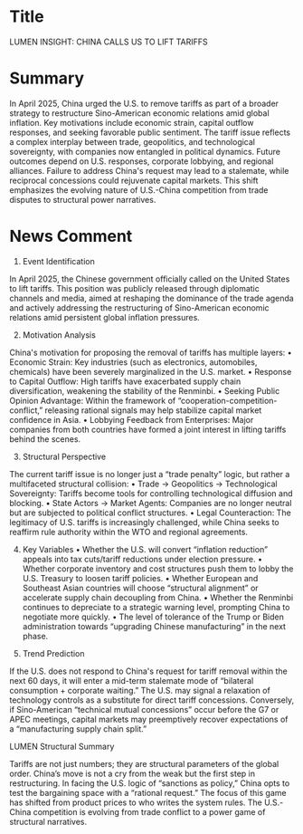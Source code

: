 # Title
LUMEN INSIGHT: CHINA CALLS US TO LIFT TARIFFS

# Summary
In April 2025, China urged the U.S. to remove tariffs as part of a broader strategy to restructure Sino-American economic relations amid global inflation. Key motivations include economic strain, capital outflow responses, and seeking favorable public sentiment. The tariff issue reflects a complex interplay between trade, geopolitics, and technological sovereignty, with companies now entangled in political dynamics. Future outcomes depend on U.S. responses, corporate lobbying, and regional alliances. Failure to address China's request may lead to a stalemate, while reciprocal concessions could rejuvenate capital markets. This shift emphasizes the evolving nature of U.S.-China competition from trade disputes to structural power narratives.

# News Comment
1. Event Identification

In April 2025, the Chinese government officially called on the United States to lift tariffs. This position was publicly released through diplomatic channels and media, aimed at reshaping the dominance of the trade agenda and actively addressing the restructuring of Sino-American economic relations amid persistent global inflation pressures.

2. Motivation Analysis

China's motivation for proposing the removal of tariffs has multiple layers:
   • Economic Strain: Key industries (such as electronics, automobiles, chemicals) have been severely marginalized in the U.S. market.
   • Response to Capital Outflow: High tariffs have exacerbated supply chain diversification, weakening the stability of the Renminbi.
   • Seeking Public Opinion Advantage: Within the framework of “cooperation-competition-conflict,” releasing rational signals may help stabilize capital market confidence in Asia.
   • Lobbying Feedback from Enterprises: Major companies from both countries have formed a joint interest in lifting tariffs behind the scenes.

3. Structural Perspective

The current tariff issue is no longer just a “trade penalty” logic, but rather a multifaceted structural collision:
   • Trade → Geopolitics → Technological Sovereignty: Tariffs become tools for controlling technological diffusion and blocking.
   • State Actors → Market Agents: Companies are no longer neutral but are subjected to political conflict structures.
   • Legal Counteraction: The legitimacy of U.S. tariffs is increasingly challenged, while China seeks to reaffirm rule authority within the WTO and regional agreements.

4. Key Variables
   • Whether the U.S. will convert “inflation reduction” appeals into tax cuts/tariff reductions under election pressure.
   • Whether corporate inventory and cost structures push them to lobby the U.S. Treasury to loosen tariff policies.
   • Whether European and Southeast Asian countries will choose “structural alignment” or accelerate supply chain decoupling from China.
   • Whether the Renminbi continues to depreciate to a strategic warning level, prompting China to negotiate more quickly.
   • The level of tolerance of the Trump or Biden administration towards “upgrading Chinese manufacturing” in the next phase.

5. Trend Prediction

If the U.S. does not respond to China's request for tariff removal within the next 60 days, it will enter a mid-term stalemate mode of “bilateral consumption + corporate waiting.” The U.S. may signal a relaxation of technology controls as a substitute for direct tariff concessions. Conversely, if Sino-American “technical mutual concessions” occur before the G7 or APEC meetings, capital markets may preemptively recover expectations of a “manufacturing supply chain split.”

LUMEN Structural Summary

Tariffs are not just numbers; they are structural parameters of the global order. China’s move is not a cry from the weak but the first step in restructuring. In facing the U.S. logic of “sanctions as policy,” China opts to test the bargaining space with a “rational request.” The focus of this game has shifted from product prices to who writes the system rules. The U.S.-China competition is evolving from trade conflict to a power game of structural narratives.
